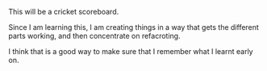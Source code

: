 This will be a cricket scoreboard.

Since I am learning this, I am creating things in a way that gets the different parts working, and then concentrate on refacroting.

I think that is a good way to make sure that I remember what I learnt early on.
